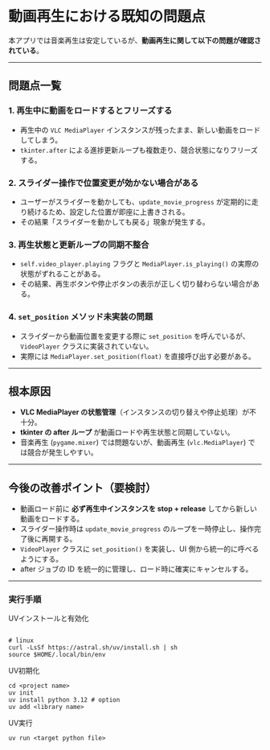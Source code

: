 # 動画再生における既知の問題点

本アプリでは音楽再生は安定しているが、**動画再生に関して以下の問題が確認されている**。

---

## 問題点一覧

### 1. 再生中に動画をロードするとフリーズする

* 再生中の `VLC MediaPlayer` インスタンスが残ったまま、新しい動画をロードしてしまう。
* `tkinter.after` による進捗更新ループも複数走り、競合状態になりフリーズする。

### 2. スライダー操作で位置変更が効かない場合がある

* ユーザーがスライダーを動かしても、`update_movie_progress` が定期的に走り続けるため、設定した位置が即座に上書きされる。
* その結果「スライダーを動かしても戻る」現象が発生する。

### 3. 再生状態と更新ループの同期不整合

* `self.video_player.playing` フラグと `MediaPlayer.is_playing()` の実際の状態がずれることがある。
* その結果、再生ボタンや停止ボタンの表示が正しく切り替わらない場合がある。

### 4. `set_position` メソッド未実装の問題

* スライダーから動画位置を変更する際に `set_position` を呼んでいるが、`VideoPlayer` クラスに実装されていない。
* 実際には `MediaPlayer.set_position(float)` を直接呼び出す必要がある。

---

## 根本原因

* **VLC MediaPlayer の状態管理**（インスタンスの切り替えや停止処理）が不十分。
* **tkinter の after ループ** が動画ロードや再生状態と同期していない。
* 音楽再生 (`pygame.mixer`) では問題ないが、動画再生 (`vlc.MediaPlayer`) では競合が発生しやすい。

---

## 今後の改善ポイント（要検討）

* 動画ロード前に **必ず再生中インスタンスを stop + release** してから新しい動画をロードする。
* スライダー操作時は `update_movie_progress` のループを一時停止し、操作完了後に再開する。
* `VideoPlayer` クラスに `set_position()` を実装し、UI 側から統一的に呼べるようにする。
* after ジョブの ID を統一的に管理し、ロード時に確実にキャンセルする。

---


### 実行手順

UVインストールと有効化
```terminal

# linux
curl -LsSf https://astral.sh/uv/install.sh | sh
source $HOME/.local/bin/env

```

UV初期化

```terminal
cd <project name>
uv init
uv install python 3.12 # option
uv add <library name>
```

UV実行
```terminal
uv run <target python file>
```
